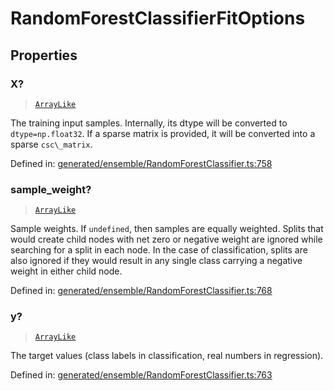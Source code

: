 # RandomForestClassifierFitOptions

## Properties

### X?

> [`ArrayLike`](../types/ArrayLike.md)

The training input samples. Internally, its dtype will be converted to `dtype=np.float32`. If a sparse matrix is provided, it will be converted into a sparse `csc\_matrix`.

Defined in:  [generated/ensemble/RandomForestClassifier.ts:758](https://github.com/transitive-bullshit/scikit-learn-ts/blob/92ab806/packages/sklearn/src/generated/ensemble/RandomForestClassifier.ts#L758)

### sample\_weight?

> [`ArrayLike`](../types/ArrayLike.md)

Sample weights. If `undefined`, then samples are equally weighted. Splits that would create child nodes with net zero or negative weight are ignored while searching for a split in each node. In the case of classification, splits are also ignored if they would result in any single class carrying a negative weight in either child node.

Defined in:  [generated/ensemble/RandomForestClassifier.ts:768](https://github.com/transitive-bullshit/scikit-learn-ts/blob/92ab806/packages/sklearn/src/generated/ensemble/RandomForestClassifier.ts#L768)

### y?

> [`ArrayLike`](../types/ArrayLike.md)

The target values (class labels in classification, real numbers in regression).

Defined in:  [generated/ensemble/RandomForestClassifier.ts:763](https://github.com/transitive-bullshit/scikit-learn-ts/blob/92ab806/packages/sklearn/src/generated/ensemble/RandomForestClassifier.ts#L763)
